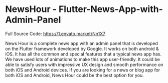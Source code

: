 # NewsHour - Flutter-News-App-with-Admin-Panel
Full Source Code: https://1.envato.market/Nn1X7





News Hour is a complete news app with an admin panel that is developed on the Flutter framework developed by Google. It works on both android & iOS. It has all the common and special features that a typical news app has. We have used lots of animations to make this app user-friendly. It could be able to satisfy users with impressive UX design and smooth performance on both iOS and Android devices. If you are looking for a news or blog app for both iOS and Android, News Hour could be the best option for you.
